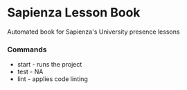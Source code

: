 # Sapienza Lesson Book

Automated book for Sapienza's University presence lessons

### Commands

- start - runs the project
- test - NA
- lint - applies code linting
